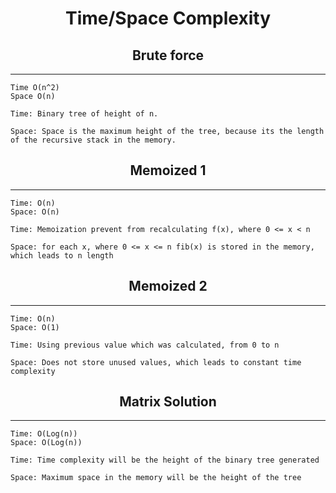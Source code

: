 # <center> Time/Space Complexity</center>

## <center> Brute force </center>
----

    Time O(n^2)
    Space O(n) 

    Time: Binary tree of height of n. 
                
    Space: Space is the maximum height of the tree, because its the length of the recursive stack in the memory.

## <center> Memoized 1 </center>
----

    Time: O(n)
    Space: O(n)

    Time: Memoization prevent from recalculating f(x), where 0 <= x < n

    Space: for each x, where 0 <= x <= n fib(x) is stored in the memory, which leads to n length

## <center> Memoized 2 </center>
----
    Time: O(n)
    Space: O(1)

    Time: Using previous value which was calculated, from 0 to n

    Space: Does not store unused values, which leads to constant time complexity

## <center> Matrix Solution </center>
----
    Time: O(Log(n))
    Space: O(Log(n))

    Time: Time complexity will be the height of the binary tree generated

    Space: Maximum space in the memory will be the height of the tree